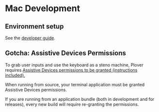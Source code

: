# Mac Development

## Environment setup

See the [developer guide](../doc/developer_guide.md).


## Gotcha: Assistive Devices Permissions

To grab user inputs and use the keyboard as a steno machine, Plover requires
[Assistive Devices permissions to be granted (instructions
included).](https://support.apple.com/kb/ph18391?locale=en_US)

When running from source, your terminal application must be granted Assistive
Devices permissions.

If you are running from an application bundle (both in development and for
releases), every new build will require re-granting the permissions.
